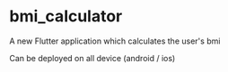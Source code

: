 # bmi_calculator

A new Flutter application which calculates the user's bmi

Can be deployed on all device (android / ios)
